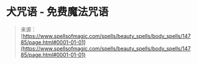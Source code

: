 <!--yml

category: 未分类

date: 2024-06-12 18:53:50

-->

# 犬咒语 - 免费魔法咒语

> 来源：[https://www.spellsofmagic.com/spells/beauty_spells/body_spells/14785/page.html#0001-01-01](https://www.spellsofmagic.com/spells/beauty_spells/body_spells/14785/page.html#0001-01-01)
